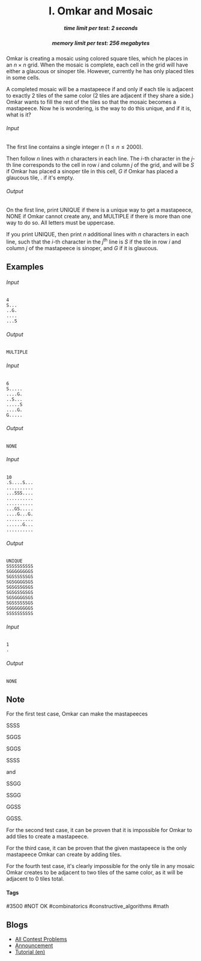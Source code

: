<h1 style='text-align: center;'> I. Omkar and Mosaic</h1>

<h5 style='text-align: center;'>time limit per test: 2 seconds</h5>
<h5 style='text-align: center;'>memory limit per test: 256 megabytes</h5>

Omkar is creating a mosaic using colored square tiles, which he places in an $n \times n$ grid. When the mosaic is complete, each cell in the grid will have either a glaucous or sinoper tile. However, currently he has only placed tiles in some cells. 

A completed mosaic will be a mastapeece if and only if each tile is adjacent to exactly $2$ tiles of the same color ($2$ tiles are adjacent if they share a side.) Omkar wants to fill the rest of the tiles so that the mosaic becomes a mastapeece. Now he is wondering, is the way to do this unique, and if it is, what is it?

###### Input

The first line contains a single integer $n$ ($1 \leq n \leq 2000$).

Then follow $n$ lines with $n$ characters in each line. The $i$-th character in the $j$-th line corresponds to the cell in row $i$ and column $j$ of the grid, and will be $S$ if Omkar has placed a sinoper tile in this cell, $G$ if Omkar has placed a glaucous tile, $.$ if it's empty. 

###### Output

On the first line, print UNIQUE if there is a unique way to get a mastapeece, NONE if Omkar cannot create any, and MULTIPLE if there is more than one way to do so. All letters must be uppercase.

If you print UNIQUE, then print $n$ additional lines with $n$ characters in each line, such that the $i$-th character in the $j^{\text{th}}$ line is $S$ if the tile in row $i$ and column $j$ of the mastapeece is sinoper, and $G$ if it is glaucous. 

## Examples

###### Input


```text
4
S...
..G.
....
...S
```
###### Output


```text
MULTIPLE
```
###### Input


```text
6
S.....
....G.
..S...
.....S
....G.
G.....
```
###### Output


```text
NONE
```
###### Input


```text
10
.S....S...
..........
...SSS....
..........
..........
...GS.....
....G...G.
..........
......G...
..........
```
###### Output


```text
UNIQUE
SSSSSSSSSS
SGGGGGGGGS
SGSSSSSSGS
SGSGGGGSGS
SGSGSSGSGS
SGSGSSGSGS
SGSGGGGSGS
SGSSSSSSGS
SGGGGGGGGS
SSSSSSSSSS
```
###### Input


```text
1
.
```
###### Output


```text
NONE
```
## Note

For the first test case, Omkar can make the mastapeeces

SSSS

SGGS

SGGS

SSSS

and 

SSGG

SSGG

GGSS

GGSS.

For the second test case, it can be proven that it is impossible for Omkar to add tiles to create a mastapeece.

For the third case, it can be proven that the given mastapeece is the only mastapeece Omkar can create by adding tiles.

For the fourth test case, it's clearly impossible for the only tile in any mosaic Omkar creates to be adjacent to two tiles of the same color, as it will be adjacent to $0$ tiles total. 



#### Tags 

#3500 #NOT OK #combinatorics #constructive_algorithms #math 

## Blogs
- [All Contest Problems](../Codeforces_Round_749_(Div._1_+_Div._2,_based_on_Technocup_2022_Elimination_Round_1).md)
- [Announcement](../blogs/Announcement.md)
- [Tutorial (en)](../blogs/Tutorial_(en).md)
